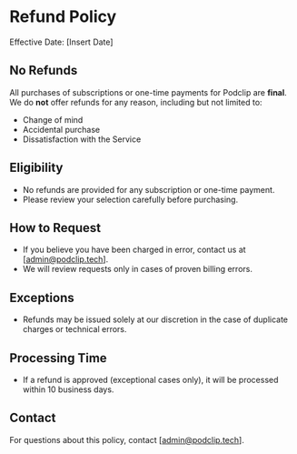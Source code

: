 # Refund Policy

Effective Date: [Insert Date]

## No Refunds
All purchases of subscriptions or one-time payments for Podclip are **final**. We do **not** offer refunds for any reason, including but not limited to:
- Change of mind
- Accidental purchase
- Dissatisfaction with the Service

## Eligibility
- No refunds are provided for any subscription or one-time payment.
- Please review your selection carefully before purchasing.

## How to Request
- If you believe you have been charged in error, contact us at [admin@podclip.tech].
- We will review requests only in cases of proven billing errors.

## Exceptions
- Refunds may be issued solely at our discretion in the case of duplicate charges or technical errors.

## Processing Time
- If a refund is approved (exceptional cases only), it will be processed within 10 business days.

## Contact
For questions about this policy, contact [admin@podclip.tech]. 